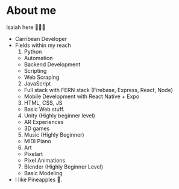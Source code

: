 # About me

Isaiah here 🙋🏾‍♂️

- Carribean Developer
- Fields within my reach
  1. Python
    * Automation
    * Backend Development
    * Scripting
    * Web Scraping
  2. JavaScript
    * Full stack with FERN stack (Firebase, Express, React, Node)
    * Mobile Development with React Native + Expo
  3. HTML, CSS, JS
    * Basic Web stuff.
  4. Unity (Highly beginner level)
    * AR Experiences 
    * 3D games
  5. Music (Highly Beginner)
    * MIDI Piano 
  6. Art
    * Pixelart
    * Pixel Animations
  7. Blender (Highly Beginner Level)
    * Basic Modeling
- I like Pineapples 🍍.
